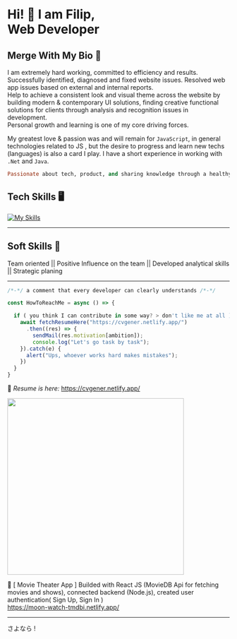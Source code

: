 # Hi! 👋 I am Filip, <br/> Web Developer 

## Merge With My Bio 🎯

I am extremely hard working, committed to efficiency and results. Successfully identified, diagnosed and fixed website issues. Resolved web app issues based on external and internal reports. <br/> Help to achieve a consistent look and visual theme across the website by building modern & contemporary UI solutions, finding creative functional solutions for clients through analysis and recognition issues in development. 
<br/> Personal growth and learning is one of my core driving forces. 

My greatest love & passion was and will remain for  ```JavaScript```, in general technologies related to JS , but the desire to progress and learn new techs (languages) is also a card I play. I have a short experience in working with ```.Net``` and ```Java```.

```ruby
Passionate about tech, product, and sharing knowledge through a healthy and instructive form of community.
```

## Tech Skills 🖥️
[![My Skills](https://skillicons.dev/icons?i=js,html,css,react,nodejs,angular,reactnative,cs,git,bootstrap,azure)](https://skillicons.dev)
<hr>

## Soft Skills 🌱
Team oriented || Positive Influence on the team || Developed analytical skills || Strategic planing
<hr>

```javascript
/*-*/ a comment that every developer can clearly understands /*-*/

const HowToReachMe = async () => {

  if ( you think I can contribute in some way? > don't like me at all ) {
    await fetchResumeHere("https://cvgener.netlify.app/")
      .then((res) => {
        sendMail(res.motivation[ambition]);
        console.log("Let's go task by task");
    }).catch(e) {
      alert("Ups, whoever works hard makes mistakes");
    })
  }
} 
```

🔎 *Resume is here:*
https://cvgener.netlify.app/


<img src="https://github-readme-stats.vercel.app/api?username=laststonedjs&show_icons=true&theme=ADD_THEME_HERE" width="400">


 🎥 [ Movie Theater App ] Builded with React JS (MovieDB Api for fetching movies and shows), connected backend (Node.js), created user authentication( Sign Up, Sign In ) <br/>
https://moon-watch-tmdbi.netlify.app/

<hr>

さよなら !
